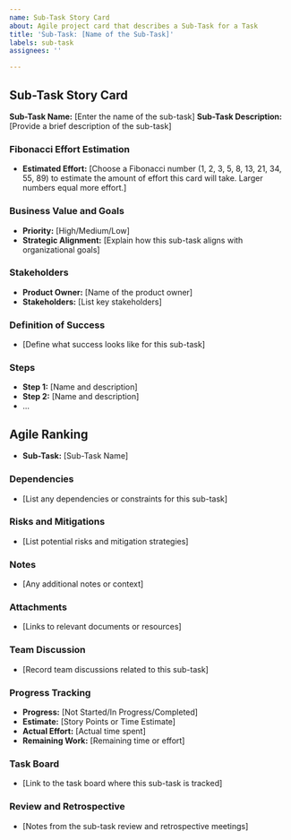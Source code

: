 ```yaml
---
name: Sub-Task Story Card
about: Agile project card that describes a Sub-Task for a Task
title: 'Sub-Task: [Name of the Sub-Task]'
labels: sub-task
assignees: ''

---
```


## Sub-Task Story Card

**Sub-Task Name:** [Enter the name of the sub-task]
**Sub-Task Description:** [Provide a brief description of the sub-task]

### Fibonacci Effort Estimation

- **Estimated Effort:** [Choose a Fibonacci number (1, 2, 3, 5, 8, 13, 21, 34, 55, 89) to estimate the amount of effort this card will take. Larger numbers equal more effort.]

### Business Value and Goals

- **Priority:** [High/Medium/Low] <!-- Set the priority based on business value -->
- **Strategic Alignment:** [Explain how this sub-task aligns with organizational goals]

### Stakeholders

- **Product Owner:** [Name of the product owner]
- **Stakeholders:** [List key stakeholders]

### Definition of Success

- [Define what success looks like for this sub-task]

### Steps

- **Step 1:** [Name and description]
- **Step 2:** [Name and description]
- ...

## Agile Ranking

- **Sub-Task:** [Sub-Task Name]

### Dependencies

- [List any dependencies or constraints for this sub-task]

### Risks and Mitigations

- [List potential risks and mitigation strategies]

### Notes

- [Any additional notes or context]

### Attachments

- [Links to relevant documents or resources]

### Team Discussion

- [Record team discussions related to this sub-task]

### Progress Tracking

- **Progress:** [Not Started/In Progress/Completed]
- **Estimate:** [Story Points or Time Estimate]
- **Actual Effort:** [Actual time spent]
- **Remaining Work:** [Remaining time or effort]

### Task Board

- [Link to the task board where this sub-task is tracked]

### Review and Retrospective

- [Notes from the sub-task review and retrospective meetings]
